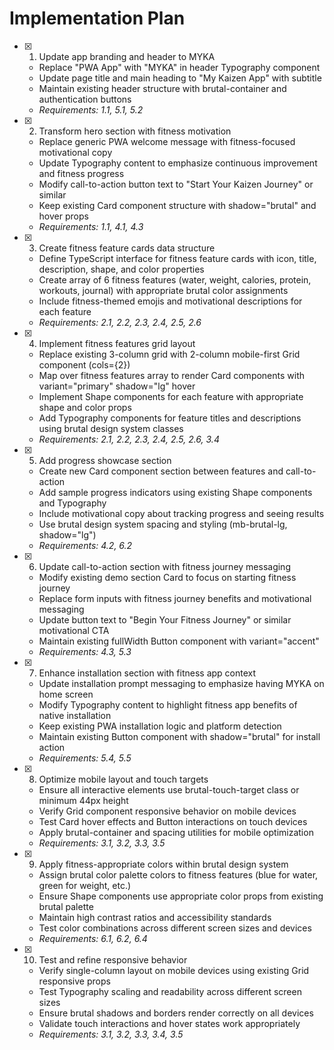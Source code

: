 # Implementation Plan

- [x] 1. Update app branding and header to MYKA
  - Replace "PWA App" with "MYKA" in header Typography component
  - Update page title and main heading to "My Kaizen App" with subtitle
  - Maintain existing header structure with brutal-container and authentication buttons
  - _Requirements: 1.1, 5.1, 5.2_

- [x] 2. Transform hero section with fitness motivation
  - Replace generic PWA welcome message with fitness-focused motivational copy
  - Update Typography content to emphasize continuous improvement and fitness progress
  - Modify call-to-action button text to "Start Your Kaizen Journey" or similar
  - Keep existing Card component structure with shadow="brutal" and hover props
  - _Requirements: 1.1, 4.1, 4.3_

- [x] 3. Create fitness feature cards data structure
  - Define TypeScript interface for fitness feature cards with icon, title, description, shape, and color properties
  - Create array of 6 fitness features (water, weight, calories, protein, workouts, journal) with appropriate brutal color assignments
  - Include fitness-themed emojis and motivational descriptions for each feature
  - _Requirements: 2.1, 2.2, 2.3, 2.4, 2.5, 2.6_

- [x] 4. Implement fitness features grid layout
  - Replace existing 3-column grid with 2-column mobile-first Grid component (cols={2})
  - Map over fitness features array to render Card components with variant="primary" shadow="lg" hover
  - Implement Shape components for each feature with appropriate shape and color props
  - Add Typography components for feature titles and descriptions using brutal design system classes
  - _Requirements: 2.1, 2.2, 2.3, 2.4, 2.5, 2.6, 3.4_

- [x] 5. Add progress showcase section
  - Create new Card component section between features and call-to-action
  - Add sample progress indicators using existing Shape components and Typography
  - Include motivational copy about tracking progress and seeing results
  - Use brutal design system spacing and styling (mb-brutal-lg, shadow="lg")
  - _Requirements: 4.2, 6.2_

- [x] 6. Update call-to-action section with fitness journey messaging
  - Modify existing demo section Card to focus on starting fitness journey
  - Replace form inputs with fitness journey benefits and motivational messaging
  - Update button text to "Begin Your Fitness Journey" or similar motivational CTA
  - Maintain existing fullWidth Button component with variant="accent"
  - _Requirements: 4.3, 5.3_

- [x] 7. Enhance installation section with fitness app context
  - Update installation prompt messaging to emphasize having MYKA on home screen
  - Modify Typography content to highlight fitness app benefits of native installation
  - Keep existing PWA installation logic and platform detection
  - Maintain existing Button component with shadow="brutal" for install action
  - _Requirements: 5.4, 5.5_

- [x] 8. Optimize mobile layout and touch targets
  - Ensure all interactive elements use brutal-touch-target class or minimum 44px height
  - Verify Grid component responsive behavior on mobile devices
  - Test Card hover effects and Button interactions on touch devices
  - Apply brutal-container and spacing utilities for mobile optimization
  - _Requirements: 3.1, 3.2, 3.3, 3.5_

- [x] 9. Apply fitness-appropriate colors within brutal design system
  - Assign brutal color palette colors to fitness features (blue for water, green for weight, etc.)
  - Ensure Shape components use appropriate color props from existing brutal palette
  - Maintain high contrast ratios and accessibility standards
  - Test color combinations across different screen sizes and devices
  - _Requirements: 6.1, 6.2, 6.4_

- [x] 10. Test and refine responsive behavior
  - Verify single-column layout on mobile devices using existing Grid responsive props
  - Test Typography scaling and readability across different screen sizes
  - Ensure brutal shadows and borders render correctly on all devices
  - Validate touch interactions and hover states work appropriately
  - _Requirements: 3.1, 3.2, 3.3, 3.4, 3.5_